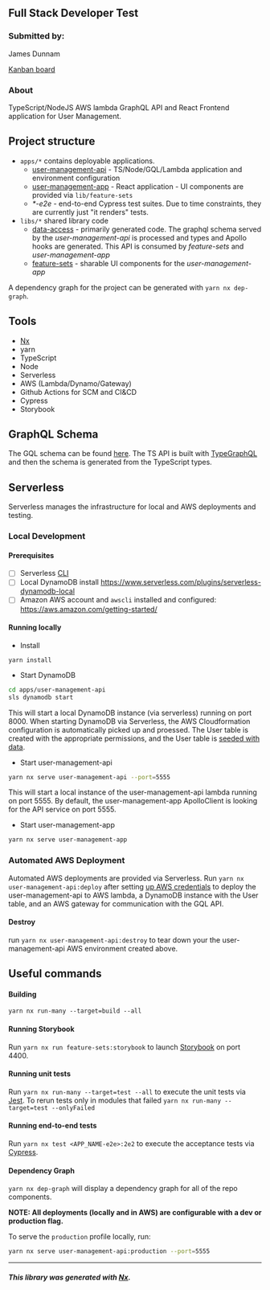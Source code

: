 ## Full Stack Developer Test

### Submitted by: 
James Dunnam

[Kanban board](https://github.com/jimador-sf/test-full-stack/projects/1)

### About
TypeScript/NodeJS AWS lambda GraphQL API and React Frontend application for User Management. 

## Project structure

- `apps/*` contains deployable applications.
    - [user-management-api](apps/user-management-api) - TS/Node/GQL/Lambda application and environment configuration
    - [user-management-app](apps/user-management-app) - React application - UI components are provided via `lib/feature-sets`
    - _*-e2e_ - end-to-end Cypress test suites. Due to time constraints, they are currently just "it renders" tests.
- `libs/*` shared library code
    - [data-access](libs/data-access) - primarily generated code. The graphql schema served by the _user-management-api_ is 
    processed and types and Apollo hooks are generated. This API is consumed by _feature-sets_ and _user-management-app_
    - [feature-sets](libs/data-access) - sharable UI components for the _user-management-app_

A dependency graph for the project can be generated with `yarn nx dep-graph`.

## Tools 
- [Nx](https://nx.dev/react)
- yarn
- TypeScript
- Node 
- Serverless
- AWS (Lambda/Dynamo/Gateway)
- Github Actions for SCM and CI&CD
- Cypress
- Storybook

## GraphQL Schema
The GQL schema can be found [here](apps/user-management-api/src/graphql/schema.graphql). The TS API is built with 
[TypeGraphQL](https://typegraphql.com/) and then the schema is generated from the TypeScript types. 

## Serverless
Serverless manages the infrastructure for local and AWS deployments and testing.

### Local Development

#### Prerequisites
- [ ] Serverless [CLI](https://serverless.com/framework/docs/getting-started/)
- [ ] Local DynamoDB install https://www.serverless.com/plugins/serverless-dynamodb-local
- [ ] Amazon AWS account and `awscli` installed and configured: <https://aws.amazon.com/getting-started/>

#### Running locally
- Install 
```
yarn install
```

- Start DynamoDB
```bash
cd apps/user-management-api
sls dynamodb start 
```
This will start a local DynamoDB instance (via serverless) running on port 8000. When starting DynamoDB via 
Serverless, the AWS Cloudformation configuration is automatically picked up and proessed. The User table is created with 
the appropriate permissions, and the User table is [seeded with data](apps/user-management-api/seed). 

- Start user-management-api
```bash
yarn nx serve user-management-api --port=5555
```
This will start a local instance of the user-management-api lambda running on port 5555. 
By default, the user-management-app ApolloClient is looking for the API service on port 5555.

- Start user-management-app
```bash
yarn nx serve user-management-app
```

### Automated AWS Deployment
Automated AWS deployments are provided via Serverless. Run `yarn nx user-management-api:deploy` after 
setting [up AWS credentials](https://www.serverless.com/framework/docs/providers/aws/guide/deploying/) to deploy the user-management-api to AWS lambda, a DynamoDB instance with the 
User table, and an AWS gateway for communication with the GQL API.

#### Destroy
run `yarn nx user-management-api:destroy` to tear down your the user-management-api AWS environment created above.
 

## Useful commands

#### Building

`yarn nx run-many --target=build --all`

#### Running Storybook

Run `yarn nx run feature-sets:storybook` to launch [Storybook](https://storybook.js.org/) on port 4400.

#### Running unit tests

Run `yarn nx run-many --target=test --all` to execute the unit tests via [Jest](https://jestjs.io). 
To rerun tests only in modules that failed `yarn nx run-many --target=test --onlyFailed`

#### Running end-to-end tests

Run `yarn nx test <APP_NAME-e2e>:2e2` to execute the acceptance tests via [Cypress](https://www.cypress.io/).

#### Dependency Graph

`yarn nx dep-graph` will display a dependency graph for all of the repo components.

**NOTE: All deployments (locally and in AWS) are configurable with a dev or production flag.**

To serve the `production` profile locally, run:
 
```bash
yarn nx serve user-management-api:production --port=5555
```


---
##### This library was generated with [Nx](https://nx.dev).
